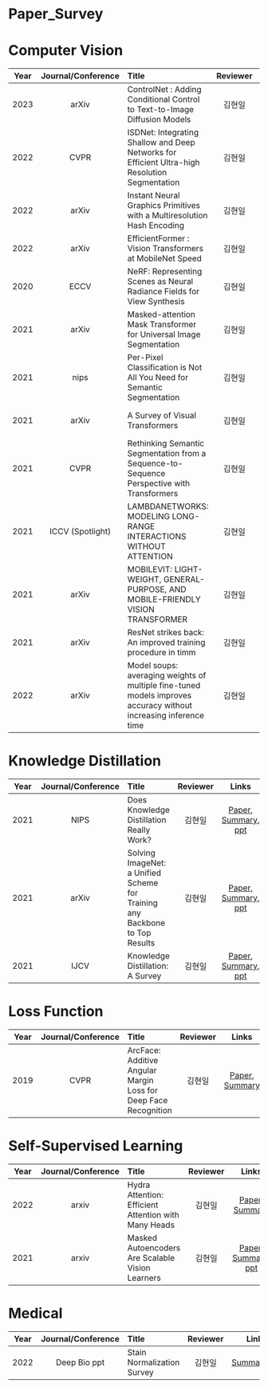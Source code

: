 # Paper_Survey

# Computer Vision
|Year|Journal/Conference|Title|Reviewer|Links|
|:-:|:-:|:-|:-:|:-:|
|2023|arXiv|ControlNet : Adding Conditional Control to Text-to-Image Diffusion Models|김현일|[Paper](https://arxiv.org/pdf/2302.05543.pdf), [Summary](https://github.com/gusdlf93/Paper_Survey/issues/21), [PPT](https://docs.google.com/presentation/d/167RWT8uAwJ5WS4FAbq_RKu5uNED_Jfoi/edit?usp=share_link&ouid=113313327863072169561&rtpof=true&sd=true)|
|2022|CVPR|ISDNet: Integrating Shallow and Deep Networks for Efficient Ultra-high Resolution Segmentation|김현일|[Paper](https://openaccess.thecvf.com/content/CVPR2022/papers/Guo_ISDNet_Integrating_Shallow_and_Deep_Networks_for_Efficient_Ultra-High_Resolution_CVPR_2022_paper.pdf), [Summary](https://github.com/gusdlf93/Paper_Survey/issues/22), [Code](https://github.com/cedricgsh/ISDNet), [PPT](https://docs.google.com/presentation/d/10N-WiyaoXbXoV8kLluBXJ-oHrSJM-_Ev/edit?usp=share_link&ouid=113313327863072169561&rtpof=true&sd=true)
|2022|arXiv|Instant Neural Graphics Primitives with a Multiresolution Hash Encoding  |김현일|[Paper](https://nvlabs.github.io/instant-ngp/assets/mueller2022instant.pdf), [Summary](https://github.com/gusdlf93/Paper_Survey/issues/16), [ppt](https://docs.google.com/presentation/d/1uvvDOp65Guo9dxTVXsJa5Z2b4R9MuuGgcaYKUmePTNg/edit?usp=sharing)|
|2022|arXiv|EfficientFormer : Vision Transformers at MobileNet Speed |김현일|[Paper](https://arxiv.org/abs/2206.01191.pdf), [Summary](https://github.com/gusdlf93/Paper_Survey/issues/17), [ppt](https://docs.google.com/presentation/d/1mByIQVSCxaHjZJf4jx3nG6ddM4j_RY5LZF6TGsXB-Os/edit#slide=id.g1315fd7a39e_0_6)|
|2020|ECCV|NeRF: Representing Scenes as Neural Radiance Fields for View Synthesis |김현일|[Paper](https://arxiv.org/abs/2003.08934.pdf), [Summary](https://github.com/gusdlf93/Paper_Survey/issues/18), [ppt](https://docs.google.com/presentation/d/1pnuG4VCcBdKybVN-ULSo3n0qKV6rbpKFiJ1C9L_d30M/edit?usp=sharing)|
|2021|arXiv|Masked-attention Mask Transformer for Universal Image Segmentation |김현일|[Paper](https://arxiv.org/pdf/2112.01527.pdf), [Summary](https://github.com/gusdlf93/Paper_Survey/issues/10)|
|2021|nips|Per-Pixel Classification is Not All You Need for Semantic Segmentation |김현일|[Paper](https://arxiv.org/pdf/2107.06278.pdf), [Summary](https://github.com/gusdlf93/Paper_Survey/issues/9)|
|2021|arXiv|A Survey of Visual Transformers |김현일|[Paper](https://arxiv.org/pdf/2111.06091.pdf), [Summary](https://github.com/gusdlf93/Paper_Survey/issues/8), [ppt](https://github.com/gusdlf93/Paper_Survey/files/7887540/Vision.Transformers.pptx)|
|2021|CVPR|Rethinking Semantic Segmentation from a Sequence-to-Sequence Perspective with Transformers |김현일|[Paper](https://arxiv.org/abs/2012.15840), [Summary](https://github.com/gusdlf93/Paper_Survey/issues/5)|
|2021|ICCV (Spotlight)|LAMBDANETWORKS: MODELING LONG-RANGE INTERACTIONS WITHOUT ATTENTION|김현일|[Paper](https://openreview.net/pdf?id=xTJEN-ggl1b), [Summary](https://github.com/gusdlf93/Paper_Survey/issues/3)|
|2021|arXiv|MOBILEVIT: LIGHT-WEIGHT, GENERAL-PURPOSE, AND MOBILE-FRIENDLY VISION TRANSFORMER|김현일|[Paper](https://arxiv.org/abs/2110.02178), [Summary](https://github.com/gusdlf93/Paper_Survey/issues/2)|
|2021|arXiv|ResNet strikes back: An improved training procedure in timm|김현일|[Paper](https://arxiv.org/abs/2110.00476), [Summary](https://github.com/gusdlf93/Paper_Survey/issues/1)|
|2022|arXiv|Model soups: averaging weights of multiple fine-tuned models improves accuracy without increasing inference time|김현일|[Paper](https://arxiv.org/abs/2203.05482), [Summary](https://github.com/gusdlf93/Paper_Survey/issues/20), [PPT](https://docs.google.com/presentation/d/1Vy1U_Di_461xAVrZuzQxdwRLxIqjpVzBLjSyey__TEM/edit?usp=sharing)

# Knowledge Distillation
|Year|Journal/Conference|Title|Reviewer|Links|
|:-:|:-:|:-|:-:|:-:|
2021|NIPS|Does Knowledge Distillation Really Work? |김현일|[Paper](https://papers.nips.cc/paper/2021/file/376c6b9ff3bedbbea56751a84fffc10c-Paper.pdf), [Summary](https://github.com/gusdlf93/Paper_Survey/issues/14), [ppt](https://github.com/gusdlf93/Paper_Survey/files/8791484/Knowledge.Distillation.pdf)|
|2021|arXiv|Solving ImageNet: a Unified Scheme for Training any Backbone to Top Results |김현일|[Paper](https://arxiv.org/pdf/2204.03475.pdf), [Summary](https://github.com/gusdlf93/Paper_Survey/issues/15), [ppt](https://github.com/gusdlf93/Paper_Survey/files/8791484/Knowledge.Distillation.pdf)|
|2021|IJCV| Knowledge Distillation: A Survey |김현일|[Paper](https://arxiv.org/pdf/2006.05525.pdf), [Summary](https://github.com/gusdlf93/Paper_Survey/issues/13), [ppt](https://github.com/gusdlf93/Paper_Survey/files/8791484/Knowledge.Distillation.pdf)|

# Loss Function
|Year|Journal/Conference|Title|Reviewer|Links|
|:-:|:-:|:-|:-:|:-:|
|2019|CVPR|ArcFace: Additive Angular Margin Loss for Deep Face Recognition |김현일|[Paper](https://arxiv.org/pdf/1801.07698.pdf), [Summary](https://github.com/gusdlf93/Paper_Survey/issues/7)|

# Self-Supervised Learning
|Year|Journal/Conference|Title|Reviewer|Links|
|:-:|:-:|:-|:-:|:-:|
|2022|arxiv|Hydra Attention: Efficient Attention with Many Heads|김현일|[Paper](https://arxiv.org/pdf/2209.07484.pdf), [Summary](https://github.com/gusdlf93/Paper_Survey/issues/19)
|2021|arxiv|Masked Autoencoders Are Scalable Vision Learners|김현일|[Paper](https://arxiv.org/pdf/2111.06377.pdf), [Summary](https://github.com/gusdlf93/Paper_Survey/issues/6), [ppt](https://github.com/gusdlf93/Paper_Survey/files/7658356/Masked.autoencoders.are.scalable.vision.learners.pptx)|

# Medical
|Year|Journal/Conference|Title|Reviewer|Links|
|:-:|:-:|:-|:-:|:-:|
|2022|Deep Bio ppt| Stain Normalization Survey |김현일|[Summary](https://github.com/gusdlf93/Paper_Survey/issues/12),[ppt](https://docs.google.com/presentation/d/1SR5xTKa0x5CpZckJayaA_BmRpTAqdvp6svjj7_zsQFc/edit?usp=sharing)|
